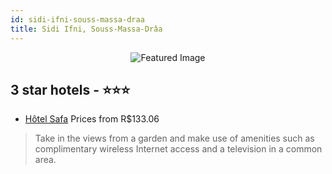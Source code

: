 ```yaml
---
id: sidi-ifni-souss-massa-draa
title: Sidi Ifni, Souss-Massa-Drâa
---
```


<center><img src="https://i.travelapi.com/hotels/18000000/17360000/17352600/17352589/daba3801_z.jpg" alt="Featured Image" /></center>


##  3 star hotels - ⭐️⭐️⭐️

-    [Hôtel Safa](https://us.hurb.com/hotels/sidi-ifni/hotel-safa-JNP-JP108972?cmp=18055) Prices from R$133.06
   > Take in the views from a garden and make use of amenities such as complimentary wireless Internet access and a television in a common area.
